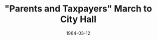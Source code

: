 ---
title: "\"Parents and Taxpayers\" March to City Hall"
featured: parents-and-taxpayers-march.jpg
featuredAlt: White women carry signs protesting desegregation
layout: "tc-single"
hasContentInGallery: true
date: 1964-03-12
---